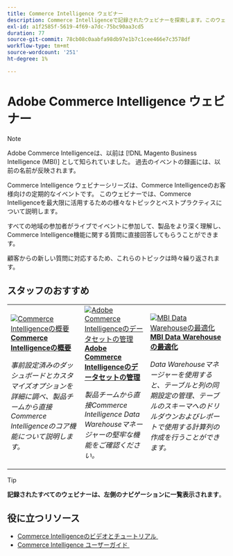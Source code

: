 ```yaml
---
title: Commerce Intelligence ウェビナー
description: Commerce Intelligenceで記録されたウェビナーを探索します。このウェビナーでは、Commerce Intelligenceを最大限に活用するための様々なトピックとベストプラクティスが説明されています。
exl-id: a1f2585f-5619-4f69-a7dc-75bc90aa3cd5
duration: 77
source-git-commit: 78cb08c0aabfa98db97e1b7c1cee466e7c3578df
workflow-type: tm+mt
source-wordcount: '251'
ht-degree: 1%

---
```


# Adobe Commerce Intelligence ウェビナー

>[!NOTE]
>
>Adobe Commerce Intelligenceは、以前は [!DNL Magento Business Intelligence (MBI)] として知られていました。 過去のイベントの録画には、以前の名前が反映されます。

Commerce Intelligence ウェビナーシリーズは、Commerce Intelligenceのお客様向けの定期的なイベントです。 このウェビナーでは、Commerce Intelligenceを最大限に活用するための様々なトピックとベストプラクティスについて説明します。

すべての地域の参加者がライブでイベントに参加して、製品をより深く理解し、Commerce Intelligence機能に関する質問に直接回答してもらうことができます。

顧客からの新しい質問に対応するため、これらのトピックは時々繰り返されます。

## スタッフのおすすめ

<table>
<tr>
  <td>
    <a href="https://experienceleague.adobe.com/docs/events/commerce-intelligence-webinar-recordings/2023/getting-started.html?lang=ja">
      <img alt="Commerce Intelligenceの概要" src="https://video.tv.adobe.com/v/3425736?format=jpeg" />
    </a>
     <div>
      <a href="https://experienceleague.adobe.com/docs/events/commerce-intelligence-webinar-recordings/2023/getting-started.html?lang=ja">
        <strong>Commerce Intelligenceの概要 </strong>
      </a>
    </div>
    <p>
    <em> 事前設定済みのダッシュボードとカスタマイズオプションを詳細に調べ、製品チームから直接Commerce Intelligenceのコア機能について説明します。</em>
    <p>
  </td>
  <td>
    <a href="https://experienceleague.adobe.com/docs/events/commerce-intelligence-webinar-recordings/2024/manage-data-sets-adobe-commerce.html?lang=ja">
      <img alt="Adobe Commerce Intelligenceのデータセットの管理" src="https://video.tv.adobe.com/v/3427547?format=jpeg" />
    </a>
     <div>
      <a href="https://experienceleague.adobe.com/docs/events/commerce-intelligence-webinar-recordings/2024/manage-data-sets-adobe-commerce.html?lang=ja">
        <strong>Adobe Commerce Intelligenceのデータセットの管理 </strong>
      </a>
    </div>
    <p>
    <em> 製品チームから直接Commerce Intelligence Data Warehouseマネージャーの堅牢な機能をご確認ください。</em>
    <p>
  </td>
   <td>
    <a href="https://experienceleague.adobe.com/docs/events/commerce-intelligence-webinar-recordings/2021/optimize-data-warehouse.html?lang=ja">
      <img alt="MBI Data Warehouseの最適化" src="https://video.tv.adobe.com/v/342562?format=jpeg" />
    </a>
     <div>
      <a href="https://experienceleague.adobe.com/docs/events/commerce-intelligence-webinar-recordings/2021/optimize-data-warehouse.html?lang=ja">
        <strong>MBI Data Warehouseの最適化 </strong>
      </a>
    </div>
    <p>
    <em>Data Warehouseマネージャーを使用すると、テーブルと列の同期設定の管理、テーブルのスキーマへのドリルダウンおよびレポートで使用する計算列の作成を行うことができます。</em>
    <p>
  </td>
</tr>
</table>

>[!TIP]
>
>**記録されたすべてのウェビナーは、左側のナビゲーションに一覧表示されます**。

## 役に立つリソース

- [Commerce Intelligenceのビデオとチュートリアル &#x200B;](https://experienceleague.adobe.com/docs/commerce-learn/tutorials/mbi/filter-sets.html?lang=ja)
- [Commerce Intelligence ユーザーガイド &#x200B;](https://experienceleague.adobe.com/docs/commerce-business-intelligence/mbi/guide-overview.html?lang=ja)
